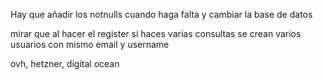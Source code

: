 Hay que añadir los notnulls cuando haga falta y cambiar la base de datos


mirar que al hacer el register si haces varias consultas se crean varios usuarios con mismo email y username


ovh, hetzner, digital ocean
